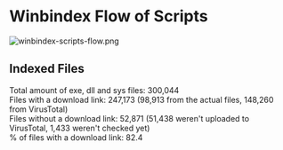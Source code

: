 # Winbindex Flow of Scripts

![winbindex-scripts-flow.png](winbindex-scripts-flow.png)

## Indexed Files

<!--FileStats-->
Total amount of exe, dll and sys files: 300,044  
Files with a download link: 247,173 (98,913 from the actual files, 148,260 from VirusTotal)  
Files without a download link: 52,871 (51,438 weren't uploaded to VirusTotal, 1,433 weren't checked yet)  
% of files with a download link: 82.4  
<!--/FileStats-->
